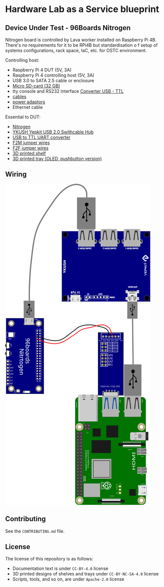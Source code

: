 <!--
SPDX-FileCopyrightText: Huawei Inc.

SPDX-License-Identifier: CC-BY-4.0
-->
# Hardware Lab as a Service blueprint

## Device Under Test - 96Boards Nitrogen
Nitrogen board is controlled by Lava worker installed on Raspberry Pi 4B. There's no requirements for it to be RPi4B but standardisation o
f setup of systems configurations, rack space, IaC, etc. for OSTC environment.

Controlling host:
- Raspberry Pi 4 DUT (5V, 3A)
- Raspberry Pi 4 controlling host (5V, 3A)
- USB 3.0 to SATA 2.5 cable or enclosure
- [Micro SD-card (32 GB)](https://www.amazon.com/Sandisk-Ultra-Micro-UHS-I-Adapter/dp/B073K14CVB)
- tty console and RS232 interface [Converter USB - TTL](https://elty.pl/pl/p/Konwerter-USB-na-RS232RS485TTL-z-izolacja./2468?utm_source=ceneo&utm_medium=referral)
- [cables](https://www.x-kom.pl/p/64439-kabel-zasilajacy-gembird-przedluzacz-c13-c14-18m.html)
- [power adaptors](https://www.x-kom.pl/p/263244-kabel-zasilajacy-gembird-kabel-schuko-c14-15cm.html)
- Ethernet cable

Essential to DUT:
- [Nitrogen](https://www.96boards.org/product/nitrogen/)
- [YKUSH Yepkit USB 2.0 Swithcable Hub](https://www.yepkit.com/products/ykush)
- [USB to TTL UART converter](https://www.amazon.pl/dp/B07WX2DSVB/?coliid=I9VCAX8JCO5BS&colid=EVVMW1H6DML2&psc=1&ref_=lv_ov_lig_dp_it)
- [F2M jumper wires](https://www.amazon.pl/dp/B07K8PVKBP/?coliid=I2LIB46FB8EO4I&colid=EVVMW1H6DML2&psc=1&ref_=lv_ov_lig_dp_it)
- [F2F jumper wires](https://www.amazon.pl/dp/B07KYHBVR7/?coliid=I2E8ALNGLDOVFB&colid=EVVMW1H6DML2&psc=1&ref_=lv_ov_lig_dp_it)
- [3D printed shelf](https://gitlab.eclipse.org/pastanki/HLaaS/-/blob/main/3D_shelves/README.md)
- [3D printed tray (OLED, pushbutton version)](https://www.printables.com/model/69176-1u-raspberry-pi-rack-with-moduler-trays/files#preview)


## Wiring
![wiring diagram](nitrogen_dut.svg)

## Contributing

See the `CONTRIBUTING.md` file.

## License

The license of this repository is as follows:

* Documentation text is under `CC-BY-4.0` license
* 3D printed designs of shelves and trays under `CC-BY-NC-SA-4.0` license
* Scripts, tools, and so on, are under `Apache-2.0` license
